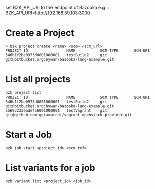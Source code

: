 set BZK_API_URI to the endpoint of Bazooka
e.g. : BZK_API_URI=http://192.168.59.103:3000

# Create a Project

```
> bzk project create <name> <scm> <scm_url>
PROJECT ID                 NAME           SCM TYPE       SCM URI
546b1f2be0973d0001000001   testBuild2     git            git@bitbucket.org:bywan/bazooka-lang-example.git
```

# List all projects

```
bzk project list
PROJECT ID                 NAME           SCM TYPE       SCM URI
546b1f2be0973d0001000001   testBuild2     git            git@bitbucket.org:bywan/bazooka-lang-example.git
55693233eade456001000001   testVagrant    git            git@github.com:ggiamarchi/vagrant-openstack-provider.git
```

# Start a Job

```
bzk job start <project_id> <scm_ref>
```

# List variants for a job

```
bzk variant list <project_id> <job_id>
```
